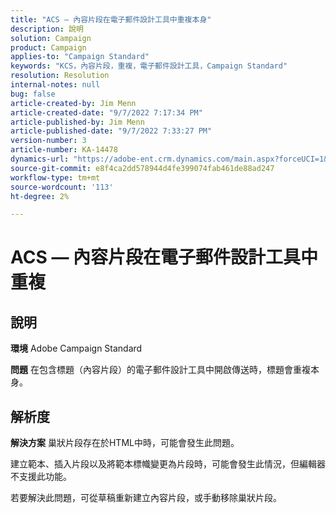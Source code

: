 ```yaml
---
title: "ACS — 內容片段在電子郵件設計工具中重複本身"
description: 說明
solution: Campaign
product: Campaign
applies-to: "Campaign Standard"
keywords: "KCS，內容片段，重複，電子郵件設計工具，Campaign Standard"
resolution: Resolution
internal-notes: null
bug: false
article-created-by: Jim Menn
article-created-date: "9/7/2022 7:17:34 PM"
article-published-by: Jim Menn
article-published-date: "9/7/2022 7:33:27 PM"
version-number: 3
article-number: KA-14478
dynamics-url: "https://adobe-ent.crm.dynamics.com/main.aspx?forceUCI=1&pagetype=entityrecord&etn=knowledgearticle&id=2ce9b3b5-e12e-ed11-9db1-0022480866ad"
source-git-commit: e8f4ca2dd578944d4fe399074fab461de88ad247
workflow-type: tm+mt
source-wordcount: '113'
ht-degree: 2%

---
```


# ACS — 內容片段在電子郵件設計工具中重複

## 說明


<b>環境</b>
Adobe Campaign Standard

<b>問題</b>
在包含標題（內容片段）的電子郵件設計工具中開啟傳送時，標題會重複本身。


## 解析度


<b>解決方案</b>
巢狀片段存在於HTML中時，可能會發生此問題。

建立範本、插入片段以及將範本標幟變更為片段時，可能會發生此情況，但編輯器不支援此功能。

若要解決此問題，可從草稿重新建立內容片段，或手動移除巢狀片段。
